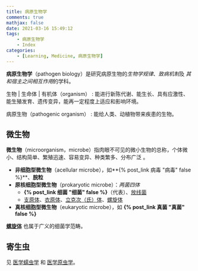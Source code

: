 ```yaml
---
title: 病原生物学
comments: true
mathjax: false
date: 2021-03-16 15:49:12
tags:
    - 病原生物学
    - Index
categories:
    - [Learning, Medicine, 病原生物学]
---
```


**病原生物学**（pathogen biology）是研究病原生物的*生物学规律*、*致病机制*及 *其和宿主之间相互作用*的学科。

生物 | 生命体 | 有机体（organism）
: 能进行新陈代谢、能生长、具有应激性、能生殖发育、遗传变异，能再一定程度上适应和影响环境。

病原生物（pathogenic organism）
: 能给人类、动植物带来疾患的生物。

<!-- more -->

## 微生物

**微生物**（microorganism，microbe）指肉眼不可见的微小生物的总称，个体微小、结构简单、繁殖迅速、容易变异、种类繁多、分布广泛 。

- **非细胞型微生物**（acellular microbe），如**{% post_link 病毒 "病毒" false %}**、**脘粒**
- **原核细胞型微生物**（prokaryotic microbe）：*两菌四体*
    - **{% post_link 细菌 "细菌" false %}**（代表）、<a href="{% post_path 放线菌 %}">放线菌</a>
    - <a href="{% post_path 支原体 %}">支原体</a>、<a href="{% post_path 衣原体 %}">衣原体</a>、<a href="{% post_path 立克次体 %}">立克次（氏）体</a>、<a href="{% post_path 螺旋体 %}">螺旋体</a>
- **真核细胞型微生物**（eukaryotic microbe），如 **{% post_link 真菌 "真菌" false %}**

<a href="{% post_path 螺旋体 %}">**螺旋体**</a> 也属于广义的细菌学范畴。

## 寄生虫

见 <a href="{% post_path 医学蠕虫学 %}">医学蠕虫学</a> 和 <a href="{% post_path 医学原虫学 %}">医学原虫学</a>。

